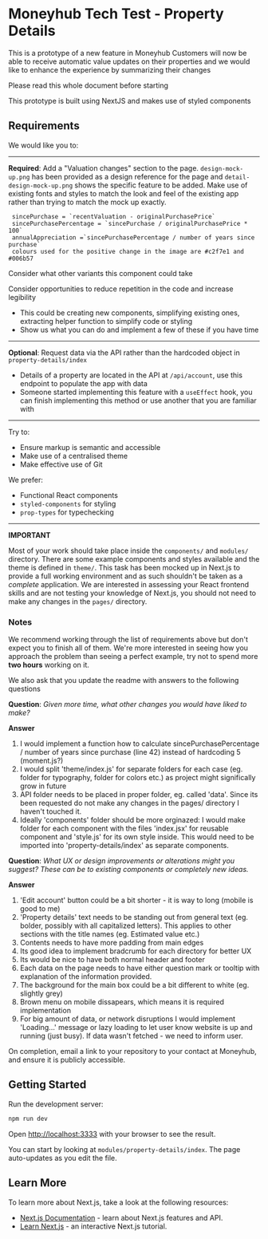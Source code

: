 # Moneyhub Tech Test - Property Details

This is a prototype of a new feature in Moneyhub
Customers will now be able to receive automatic value updates on their properties
and we would like to enhance the experience by summarizing their changes

Please read this whole document before starting

This prototype is built using NextJS and makes use of styled components

## Requirements

We would like you to:

----

**Required**: Add a "Valuation changes" section to the page. `design-mock-up.png` has been provided as a design reference for the page and `detail-design-mock-up.png` shows the specific feature to be added. Make use of existing fonts and styles to match the look and feel of the existing app rather than trying to match the mock up exactly.

 ```
  sincePurchase = `recentValuation - originalPurchasePrice`
  sincePurchasePercentage = `sincePurchase / originalPurchasePrice * 100`
  annualAppreciation =`sincePurchasePercentage / number of years since purchase`
  colours used for the positive change in the image are #c2f7e1 and #006b57
 ```

Consider what other variants this component could take

Consider opportunities to reduce repetition in the code and increase legibility
- This could be creating new components, simplifying existing ones, extracting helper function to simplify code or styling
- Show us what you can do and implement a few of these if you have time

----

**Optional**: Request data via the API rather than the hardcoded object in `property-details/index`
  - Details of a property are located in the API at `/api/account`, use this endpoint to populate the app with data
  - Someone started implementing this feature with a `useEffect` hook, you can finish implementing this method or use another that you are familiar with

----

Try to:

- Ensure markup is semantic and accessible
- Make use of a centralised theme
- Make effective use of Git

We prefer:

- Functional React components
- `styled-components` for styling
- `prop-types` for typechecking

----

**IMPORTANT**

Most of your work should take place inside the `components/` and `modules/` directory. There are some example components and styles available and the theme is defined in `theme/`. This task has been mocked up in Next.js to provide a full working environment and as such shouldn't be taken as a _complete_ application. We are interested in assessing your React frontend skills and are not testing your knowledge of Next.js, you should not need to make any changes in the `pages/` directory.

### Notes

We recommend working through the list of requirements above but don't expect you to finish all of them. We're more interested in seeing how you approach the problem than seeing a perfect example, try not to spend more **two hours** working on it. 

We also ask that you update the readme with answers to the following questions 

**Question**:
*Given more time, what other changes you would have liked to make?*

**Answer**

1. I would implement a function how to calculate sincePurchasePercentage / number of years since purchase (line 42) instead of hardcoding 5 (moment.js?)
2. I would split 'theme/index.js' for separate folders for each case (eg. folder for typography, folder for colors etc.) as project might significally grow in future
3. API folder needs to be placed in proper folder, eg. called 'data'. Since its been requested do not make any changes in the pages/ directory I haven't touched it.
4. Ideally 'components' folder should be more orginazed: I would make folder for each component with the files 'index.jsx' for reusable component and 'style.js' for its own style inside. This would need to be imported into 'property-details/index' as separate components.


**Question**:
*What UX or design improvements or alterations might you suggest? These can be to existing components or completely new ideas.*

**Answer**

1. 'Edit account' button could be a bit shorter - it is way to long (mobile is good to me)
2. 'Property details' text needs to be standing out from general text (eg. bolder, possibly with all capitalized letters). This applies to other sections with the title names (eg. Estimated value etc.)
3. Contents needs to have more padding from main edges 
4. Its good idea to implement bradcrumb for each directory for better UX
5. Its would be nice to have both normal header and footer
6. Each data on the page needs to have either question mark or tooltip with explanation of the information provided.
7. The background for the main box could be a bit different to white (eg. slightly grey)
8. Brown menu on mobile dissapears, which means it is required implementation 
9. For big amount of data, or network disruptions I would implement 'Loading...' message or lazy loading to let user know website is up and running (just busy). If data wasn't fetched - we need to inform user.

On completion, email a link to your repository to your contact at Moneyhub, and ensure it is publicly accessible.

## Getting Started

Run the development server:

```bash
npm run dev
```

Open [http://localhost:3333](http://localhost:3333) with your browser to see the result.

You can start by looking at `modules/property-details/index`. The page auto-updates as you edit the file.

## Learn More

To learn more about Next.js, take a look at the following resources:

- [Next.js Documentation](https://nextjs.org/docs) - learn about Next.js features and API.
- [Learn Next.js](https://nextjs.org/learn) - an interactive Next.js tutorial.
